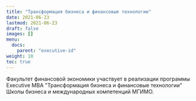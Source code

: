 ```yaml
---
title: "Трансформация бизнеса и финансовые технологии"
date: 2021-06-23
lastmod: 2021-06-23
draft: false
images: []
menu:
  docs:
    parent: "executive-id"
weight: 10
toc: true
---
```


Факультет финансовой экономики участвует 
в реализации программы Executive MBA
"Трансформация бизнеса и финансовые технологии"
Школы бизнеса и международных компетенций МГИМО.
